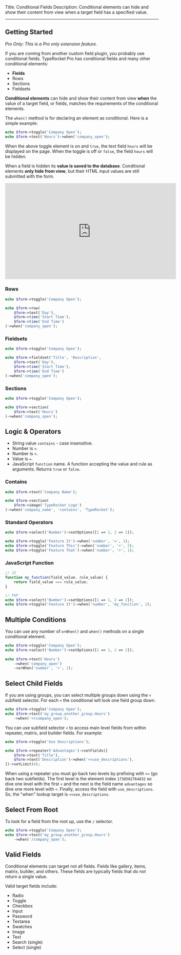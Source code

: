 Title: Conditional Fields
Description: Conditional elements can hide and show their content from view when a target field has a specified value.

---

## Getting Started

*Pro Only: This is a Pro only extension feature.*

If you are coming from another custom field plugin, you probably use conditional fields. TypeRocket Pro has conditional fields and many other conditional elements:

- **Fields**
- Rows
- Sections
- Fieldsets

**Conditional elements** can hide and show their content from view **when** the value of a target field, or fields, matches the requirements of the conditional elements.

The `when()` method is for declaring an element as conditional. Here is a simple example:

```php
echo $form->toggle('Company Open');  
echo $form->text('Hours')->when('company_open');
```

When the above toggle element is on and `true`, the text field `hours` will be displayed on the page. When the toggle is off or `false`,  the field `hours` will be hidden.

When a field is hidden its **value is saved to the database**. Conditional elements **only hide from view**, but their HTML input values are still submitted with the form.

<iframe width="560" height="315" src="https://www.youtube.com/embed/eOjK4ntDfE4" title="YouTube video player" frameborder="0" allow="accelerometer; autoplay; clipboard-write; encrypted-media; gyroscope; picture-in-picture" allowfullscreen></iframe>

### Rows

```php
echo $form->toggle('Company Open');

echo $form->row(  
    $form->text('Day'),  
    $form->time('Start Time'),  
    $form->time('End Time')  
)->when('company_open');
```

### Fieldsets

```php
echo $form->toggle('Company Open');

echo $form->fieldset('Title', 'Description',   
    $form->text('Day'),  
    $form->time('Start Time'),  
    $form->time('End Time')  
)->when('company_open');
```

### Sections

```php
echo $form->toggle('Company Open');

echo $form->section(  
    $form->text('Hours')
)->when('company_open');
```

## Logic & Operators

- String value `contains` - case insensitive.
- Number is `>`.
- Number is `<`.
- Value is `=`.
- JavaScript `function` name. A function accepting the value and rule as arguments. Returns `true` or `false`.

### Contains

```php
echo $form->text('Company Name');

echo $form->section(  
    $form->image('TypeRocket Logo')
)->when('company_name', 'contains', 'TypeRocket');
```

### Standard Operators

```php
echo $form->select('Number')->setOptions([1 => 1, 2 => 2]);

echo $form->toggle('Feature It')->when('number', '=', 1);
echo $form->toggle('Feature This')->when('number', '<', 2);
echo $form->toggle('Feature That')->when('number', '>', 1);
```

### JavaScript Function

```js
// JS
function my_function(field_value, rule_value) {
    return field_value === rule_value;
}
```

```php
// PHP
echo $form->select('Number')->setOptions([1 => 1, 2 => 2]);
echo $form->toggle('Feature It')->when('number', 'my_function', 1);
```

## Multiple Conditions

You can use any number of `orWhen()` and `when()` methods on a single conditional element. 

```php
echo $form->toggle('Company Open');
echo $form->select('Number')->setOptions([1 => 1, 2 => 2]);
 
echo $form->text('Hours')
    ->when('company_open')
    ->orWhen('number', '>', 1);
```

## Select Child Fields

If you are using groups, you can select multiple groups down using the `<` subfield selector. For each `<` the conditional will look one field group down.

```php
echo $form->toggle('Company Open'); 
echo $form->text('my_group.another_group.Hours')
    ->when('<<company_open');
```

You can use subfield selector `<` to access main level fields from within repeater, matrix, and builder fields. For example:

```php
echo $form->toggle('Use Descriptions'); 

echo $form->repeater('Advantages')->setFields([
    $form->text('Title'),
    $form->text('Description')->when('<<use_descriptions'),
])->setLimit(4);
```

When using a repeater you must go back two levels by prefixing with `<<` (go back two subfields). The first level is the element index `1738502764832` so dive one level with the first `<` and the next is the field name `advantages` so dive one more level with `<`. Finally, access the field with `use_descriptions`. So, the "when" lookup target is `<<use_descriptions`.

## Select From Root

To look for a field from the root up, use the `/` selector.

```php
echo $form->toggle('Company Open'); 
echo $form->text('my_group.another_group.Hours')
    ->when('/company_open');
```

## Valid Fields

Conditional elements can target not all fields. Fields like gallery, items, matrix, builder, and others. These fields are typically fields that do not return a single value.

Valid target fields include:

- Radio
- Toggle
- Checkbox
- Input
- Password
- Textarea
- Swatches
- Image
- Text
- Search (single)
- Select (single)